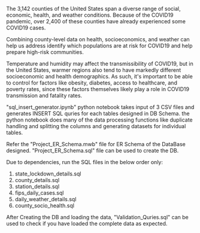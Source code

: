 The 3,142 counties of the United States span a diverse range of social, economic, health, and weather conditions. Because of the COVID19 pandemic, over 2,400 of these counties have already experienced some COVID19 cases.

Combining county-level data on health, socioeconomics, and weather can help us address identify which populations are at risk for COVID19 and help prepare high-risk communities.

Temperature and humidity may affect the transmissibility of COVID19, but in the United States, warmer regions also tend to have markedly different socioeconomic and health demographics. As such, it's important to be able to control for factors like obesity, diabetes, access to healthcare, and poverty rates, since these factors themselves likely play a role in COVID19 transmission and fatality rates.


"sql_insert_generator.ipynb" python notebook takes input of 3 CSV files and generates INSERT SQL quries for each tables designed in DB Schema.
  the python notebook does many of the data processing functions like duplicate handling and splitting the columns and generating datasets for individual tables.
 
 
Refer the "Project_ER_Schema.mwb" file for ER Schema of the DataBase designed. "Project_ER_Schema.sql" file can be used to create the DB.

Due to dependencies, run the SQL files in the below order only:

1. state_lockdown_details.sql
2. county_details.sql
3. station_details.sql
4. fips_daily_cases.sql
5. daily_weather_details.sql
6. county_socio_health.sql


After Creating the DB and loading the data, "Validation_Quries.sql" can be used to check if you have loaded the complete data as expected. 
